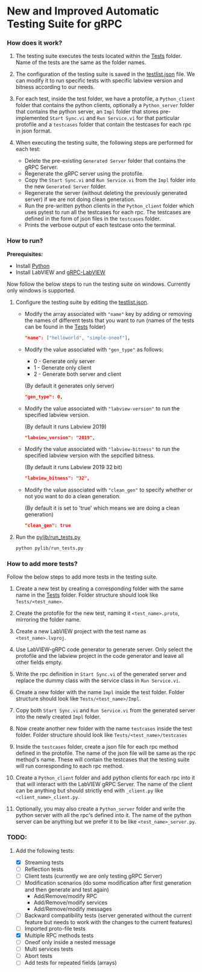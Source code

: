 # New and Improved Automatic Testing Suite for gRPC

### How does it work?

1. The testing suite executes the tests located within the [Tests](Tests/) folder. Name of the tests are the same as the folder names.

2. The configuration of the testing suite is saved in the [testlist.json](pylib/testlist.json) file. We can modify it to run specific tests with specific labview version and bitness according to our needs.

3. For each test, inside the test folder, we have a protofile, a `Python_client` folder that contains the python clients, optionally a `Python_server` folder that contains the python server, an `Impl` folder that stores pre-implemented `Start Sync.vi` and `Run Service.vi` for that particular protofile and a `testcases` folder that contain the testcases for each rpc in json format.

4. When executing the testing suite, the following steps are performed for each test:
   - Delete the pre-existing `Generated Server` folder that contains the gRPC Server.
   - Regenerate the gRPC server using the protofile.
   - Copy the `Start Sync.vi` and `Run Service.vi` from the `Impl` folder into the new `Generated Server` folder.
   - Regenerate the server (without deleting the previously generated server) if we are not doing clean generation.
   - Run the pre-written python clients in the `Python_client` folder which uses pytest to run all the testcases for each rpc. The testcases are defined in the form of json files in the `testcases` folder.
   - Prints the verbose output of each testcase onto the terminal.

### How to run?

**Prerequisites:**

- Install [Python](https://www.python.org/downloads/windows/)
- Install LabVIEW and [gRPC-LabVIEW](https://github.com/ni/grpc-labview/blob/master/docs/QuickStart.md#labview-grpc)

Now follow the below steps to run the testing suite on windows. Currently only windows is supported.

1. Configure the testing suite by editing the [testlist.json](pylib/testlist.json).

   - Modify the array associated with `"name"` key by adding or removing the names of different tests that you want to run (names of the tests can be found in the [Tests](Tests/) folder)

     ```json
     "name": ["helloworld", "simple-oneof"],
     ```

   - Modify the value associated with `"gen_type"` as follows:

     - 0 - Generate only server
     - 1 - Generate only client
     - 2 - Generate both server and client

     (By default it generates only server)

     ```json
     "gen_type": 0,
     ```

   - Modify the value associated with `"labview-version"` to run the specified labview version.

     (By default it runs Labview 2019)

     ```json
     "labview_version": "2019",
     ```

   - Modify the value associated with `"labview-bitness"` to run the specified labview version with the sepcified bitness.

     (By default it runs Labview 2019 32 bit)

     ```json
     "labview_bitness": "32",
     ```

   - Modify the value associated with `"clean_gen"` to specify whether or not you want to do a clean generation.

     (By default it is set to 'true' which means we are doing a clean generation)

     ```json
     "clean_gen": true
     ```

2. Run the [pylib/run_tests.py](pylib/run_tests.py)

   ```bash
   python pylib/run_tests.py
   ```

### How to add more tests?

Follow the below steps to add more tests in the testing suite.

1. Create a new test by creating a corresponding folder with the same name in the [Tests](Tests/) folder. Folder structure should look like `Tests/<test_name>`.

2. Create the protofile for the new test, naming it `<test_name>.proto`, mirroring the folder name.

3. Create a new LabVIEW project with the test name as `<test_name>.lvproj`.

4. Use LabVIEW-gRPC code generator to generate server. Only select the protofile and the labview project in the code generator and leave all other fields empty.

5. Write the rpc definition in `Start Sync.vi` of the generated server and replace the dummy class with the service class in `Run Service.vi`.

6. Create a new folder with the name `Impl` inside the test folder. Folder structure should look like `Tests/<test_name>/Impl`.

7. Copy both `Start Sync.vi` and `Run Service.vi` from the generated server into the newly created `Impl` folder.

8. Now create another new folder with the name `testcases` inside the test folder. Folder structure should look like `Tests/<test_name>/testcases`

9. Inside the `testcases` folder, create a json file for each rpc method defined in the protofile. The name of the json file will be same as the rpc method's name. These will contain the testcases that the testing suite will run corresponding to each rpc method.

10. Create a `Python_client` folder and add python clients for each rpc into it that will interact with the LabVIEW gRPC Server. The name of the client can be anything but should strictly end with `_client.py` like `<client_name>_client.py`.

11. Optionally, you may also create a `Python_server` folder and write the python server with all the rpc's defined into it. The name of the python server can be anything but we prefer it to be like `<test_name>_server.py`.

### TODO:

1. Add the following tests:

   - [x] Streaming tests
   - [ ] Reflection tests
   - [ ] Client tests (currently we are only testing gRPC Server)
   - [ ] Modification scenarios (do some modification after first generation and then generate and test again)
     - Add/Remove/modify RPC
     - Add/Remove/modify services
     - Add/Remove/modify messages
   - [ ] Backward compatibility tests (server generated without the current feature but needs to work with the changes to the current features)
   - [ ] Imported proto-file tests
   - [x] Multiple RPC methods tests
   - [ ] Oneof only inside a nested message
   - [ ] Multi services tests
   - [ ] Abort tests
   - [ ] Add tests for repeated fields (arrays)
